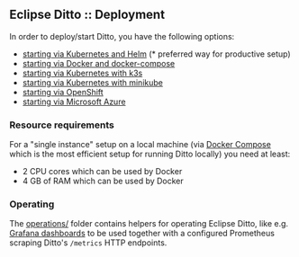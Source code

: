 ## Eclipse Ditto :: Deployment

In order to deploy/start Ditto, you have the following options:

- [starting via Kubernetes and Helm](helm/README.md) (* preferred way for productive setup)
- [starting via Docker and docker-compose](docker/README.md)
- [starting via Kubernetes with k3s](kubernetes/k3s/README.md)
- [starting via Kubernetes with minikube](kubernetes/minikube/README.md)
- [starting via OpenShift](openshift/README.md)
- [starting via Microsoft Azure](azure/README.md)

### Resource requirements

For a "single instance" setup on a local machine (via [Docker Compose](docker/README.md) which is the most efficient 
setup for running Ditto locally) you need at least:
  * 2 CPU cores which can be used by Docker
  * 4 GB of RAM which can be used by Docker

### Operating

The [operations/](operations) folder contains helpers for operating Eclipse Ditto, like
e.g. [Grafana dashboards](operations/grafana-dashboards) to be used together with a configured
Prometheus scraping Ditto's `/metrics` HTTP endpoints.
